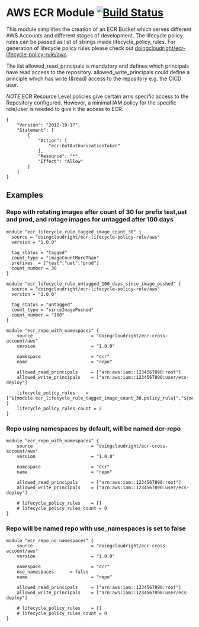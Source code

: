 # AWS ECR Module  [![Build Status](https://travis-ci.org/doingcloudright/terraform-aws-ecr-cross-account.svg?branch=master)](https://travis-ci.org/doingcloudright/terraform-aws-ecr-cross-account)


This module simplifies the creation of an ECR Bucket which serves different AWS Accounts and different stages of development. The lifecycle policy rules can be passed as list of strings inside lifecycle_policy_rules. For generation of lifecycle policy rules please check out <a href="https://registry.terraform.io/modules/doingcloudright/ecr-lifecycle-policy-rule/aws/">doingcloudright/ecr-lifecycle-policy-rule/aws</a>.

The list allowed_read_principals is mandatory and defines which principals have read access to the repository. allowed_write_principals could define a principle which has write (&read) access to the repository e.g. the CICD user.


_NOTE_ ECR Resource Level policies give certain arns specific access to the Repository configured. However, a minimal IAM policy for the specific role/user is needed to give it the access to ECR.

```
{
    "Version": "2012-10-17",
    "Statement": [
        {
            "Action": [
                "ecr:GetAuthorizationToken"
            ],
            "Resource": "*",
            "Effect": "Allow"
        }
    ]
}
```

## Examples

### Repo with rotating images after count of 30 for prefix test,uat and prod, and rotage images for untagged after 100 days
```
module "ecr_lifecycle_rule_tagged_image_count_30" {
  source = "doingcloudright/ecr-lifecycle-policy-rule/aws"
  version = "1.0.0"

  tag_status = "tagged"
  count_type = "imageCountMoreThan"
  prefixes  = ["test","uat","prod"]
  count_number = 30
}

module "ecr_lifecycle_rule_untagged_100_days_since_image_pushed" {
  source = "doingcloudright/ecr-lifecycle-policy-rule/aws"
  version = "1.0.0"

  tag_status = "untagged"
  count_type = "sinceImagePushed"
  count_number = "100"
}

module "ecr_repo_with_namespaces" {
    source                      = "doingcloudright/ecr-cross-account/aws"
    version                     = "1.0.0"

    namespace                   = "dcr"
    name                        = "repo"

    allowed_read_principals     = ["arn:aws:iam::1234567890:root"]
    allowed_write_principals    = ["arn:aws:iam::1234567890:user/ecs-deploy"]

    lifecycle_policy_rules    = ["${module.ecr_lifecycle_rule_tagged_image_count_30.policy_rule}","${module.ecr_lifecycle_rule_untagged_100_days_since_image_pushed.policy_rule}" ]
    lifecycle_policy_rules_count = 2
}
```


### Repo using namespaces by default, will be named dcr-repo
```
module "ecr_repo_with_namespaces" {
    source                      = "doingcloudright/ecr-cross-account/aws"
    version                     = "1.0.0"

    namespace                   = "dcr"
    name                        = "repo"

    allowed_read_principals     = ["arn:aws:iam::1234567890:root"]
    allowed_write_principals    = ["arn:aws:iam::1234567890:user/ecs-deploy"]

    # lifecycle_policy_rules    = []
    # lifecycle_policy_rules_count = 0
}
```

### Repo will be named repo with use_namespaces is set to false
```
module "ecr_repo_no_namespaces" {
    source                      = "doingcloudright/ecr-cross-account/aws"
    version                     = "1.0.0"

    namespace                   = "dcr"
    use_namespaces		= false
    name                        = "repo"

    allowed_read_principals     = ["arn:aws:iam::1234567890:root"]
    allowed_write_principals    = ["arn:aws:iam::1234567890:user/ecs-deploy"]

    # lifecycle_policy_rules    = []
    # lifecycle_policy_rules_count = 0
}
```
